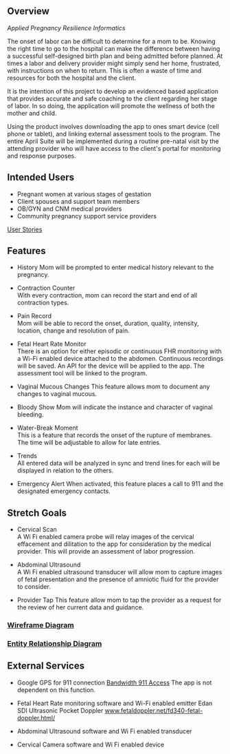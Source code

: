 ## Overview
_Applied Pregnancy Resilience Informatics_

The onset of labor can be difficult to determine for a mom to be.  Knowing the right time to go to
the hospital can make the difference between having a successful self-designed birth plan
and being admitted before planned.  At times a labor and delivery provider might simply send
her home, frustrated, with instructions on when to return.  This is often a waste of time and
resources for both the hospital and the client.

It is the intention of this project to develop an evidenced based application that provides
accurate and safe coaching to the client regarding her stage of labor.  In so doing,
the application will promote the wellness of both the mother and child.

Using the product involves downloading the app to ones smart device (cell phone or tablet),
and linking external assessment tools to the program.  The entire April Suite will be
implemented during a routine pre-natal visit by the attending provider who will have access to the
client's portal for monitoring and response purposes. 


## Intended Users
* Pregnant women at various stages of gestation  
* Client spouses and support team members  
* OB/GYN and CNM medical providers  
* Community pregnancy support service providers  

[User Stories](user-stories.md)


## Features
* History
  Mom will be prompted to enter medical history relevant to the pregnancy.

* Contraction Counter  
  With every contraction, mom can record the start and end of all contraction types.

* Pain Record  
  Mom will be able to record the onset, duration, quality, intensity, location, change and resolution of pain.

* Fetal Heart Rate Monitor  
  There is an option for either episodic or continuous FHR monitoring with a Wi-Fi enabled device attached to the abdomen.  Continuous recordings will be saved.  An API for the device will be applied to the app.  The assessment tool will be linked to the program.

* Vaginal Mucous Changes
  This feature allows mom to document any changes to vaginal mucous.

* Bloody Show
  Mom will indicate the instance and character of vaginal bleeding.  

* Water-Break Moment  
  This is a feature that records the onset of the rupture of membranes.  The time will be adjustable to allow for late entries.  

* Trends  
  All entered data will be analyzed in sync and trend lines for each will be displayed in relation to the others. 

* Emergency Alert
  When activated, this feature places a call to 911 and the designated emergency contacts.
  

## Stretch Goals
* Cervical Scan  
  A Wi Fi enabled camera probe will relay images of the cervical effacement and dilitation to the app for consideration by the medical provider. This will provide an assessment of labor progression.   

* Abdominal Ultrasound  
  A Wi Fi enabled ultrasound transducer will allow mom to capture images of fetal presentation and the presence of amniotic fluid for the provider to consider.

* Provider Tap
  This feature allow mom to tap the provider as a request for the review of her current data and guidance.


### [Wireframe Diagram](wireframe.md)


### [Entity Relationship Diagram](erd.md)  


## External Services        
* Google GPS for 911 connection
  [Bandwidth 911 Access](https://bandwidth.com/911)
  The app is not dependent on this function.

* Fetal Heart Rate monitoring software and Wi-Fi enabled emitter
  Edan SDI Ultrasonic Pocket Doppler
  www.fetaldoppler.net/fd340-fetal-doppler.html/
  
 
* Abdominal Ultrasound software and Wi Fi enabled transducer
 
* Cervical Camera software and Wi Fi enabled device
